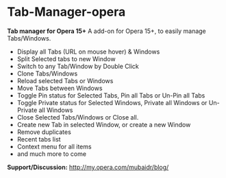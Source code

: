 Tab-Manager-opera
=================

<B>Tab manager for Opera 15+</B>
A add-on for Opera 15+, to easily manage Tabs/Windows.
<ul>
	<li>Display all Tabs (URL on mouse hover) & Windows</li>
	<li>Split Selected tabs to new Window</li>
	<li>Switch to any Tab/Window by Double Click</li>
	<li>Clone Tabs/Windows</li>
	<li>Reload selected Tabs or Windows</li>
	<li>Move Tabs between Windows</li>
	<li>Toggle Pin status for Selected Tabs, Pin all Tabs or Un-Pin all Tabs</li>
	<li>Toggle Private status for Selected Windows, Private all Windows or Un-Private all Windows</li>
	<li>Close Selected Tabs/Windows or Close all.</li>
	<li>Create new Tab in selected Window, or create a new Window</li>
	<li>Remove duplicates</li>
	<li>Recent tabs list</li>
	<li>Context menu for all items</li>
	<li>and much more to come</li>
</ul>

<B>Support/Discussion:</B>
<a href="http://my.opera.com/mubaidr/blog/">http://my.opera.com/mubaidr/blog/</a>
